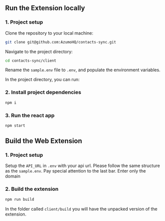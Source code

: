 ## Run the Extension locally

### 1. Project setup

Clone the repository to your local machine:

```bash
git clone git@github.com:AzumoHQ/contacts-sync.git
```

Navigate to the project directory:

```bash
cd contacts-sync/client
```

Rename the `sample.env` file to `.env`, and populate the environment variables.

In the project directory, you can run:

### 2. Install project dependencies

```bash
npm i
```

### 3. Run the react app

```bash
npm start
```

## Build the Web Extension

### 1. Project setup

Setup the `API_URL` in `.env` with your api url. Please follow the same structure as the `sample.env`. Pay special attention to the last bar. Enter only the domain

### 2. Build the extension

```bash
npm run build
```

In the folder called `client/build` you will have the unpacked version of the extension.